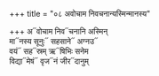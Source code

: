 +++
title = "०८ अवोचाम निवचनान्यस्मिन्मानस्य"

+++
अ᳓वोचाम निव᳓चनानि अस्मिन्  
मा᳓नस्य सूनुः᳓ सहसाने᳓ अग्नउ᳓  
वयं᳓ सह᳓स्रम् ऋ᳓षिभिः सनेम  
विद्या᳓मेषं᳓ वृज᳓नं जीर᳓दानुम्